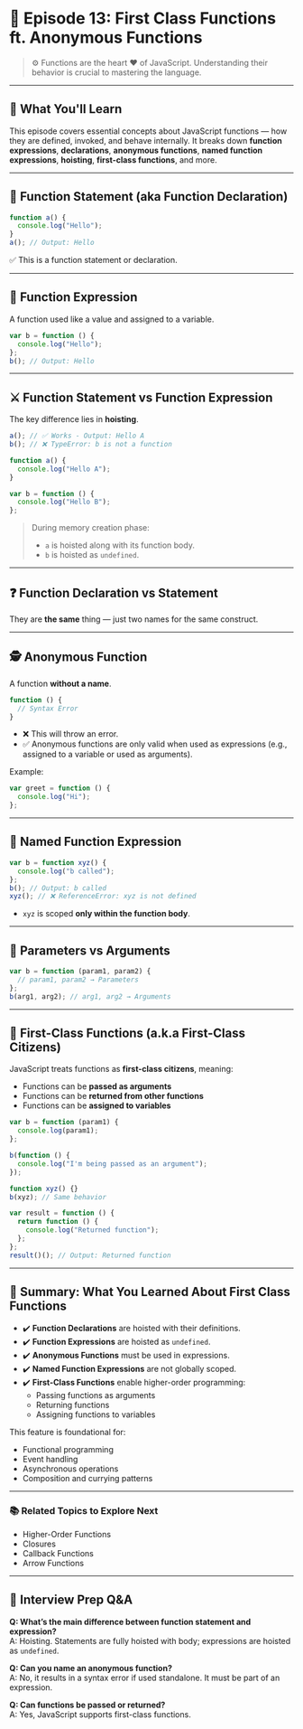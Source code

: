 # 📘 Episode 13: First Class Functions ft. Anonymous Functions

> ⚙️ Functions are the heart ♥ of JavaScript. Understanding their behavior is crucial to mastering the language.

---

## 🧠 What You'll Learn

This episode covers essential concepts about JavaScript functions — how they are defined, invoked, and behave internally. It breaks down **function expressions**, **declarations**, **anonymous functions**, **named function expressions**, **hoisting**, **first-class functions**, and more.

---

## 🧾 Function Statement (aka Function Declaration)

```js
function a() {
  console.log("Hello");
}
a(); // Output: Hello
```

✅ This is a function statement or declaration.

---

## 🧾 Function Expression

A function used like a value and assigned to a variable.

```js
var b = function () {
  console.log("Hello");
};
b(); // Output: Hello
```

---

## ⚔️ Function Statement vs Function Expression

The key difference lies in **hoisting**.

```js
a(); // ✅ Works - Output: Hello A
b(); // ❌ TypeError: b is not a function

function a() {
  console.log("Hello A");
}

var b = function () {
  console.log("Hello B");
};
```

> During memory creation phase:
> - `a` is hoisted along with its function body.
> - `b` is hoisted as `undefined`.

---

## ❓ Function Declaration vs Statement

They are **the same** thing — just two names for the same construct.

---

## 🕵️ Anonymous Function

A function **without a name**.

```js
function () {
  // Syntax Error
}
```

- ❌ This will throw an error.
- ✅ Anonymous functions are only valid when used as expressions (e.g., assigned to a variable or used as arguments).

Example:

```js
var greet = function () {
  console.log("Hi");
};
```

---

## 🧾 Named Function Expression

```js
var b = function xyz() {
  console.log("b called");
};
b(); // Output: b called
xyz(); // ❌ ReferenceError: xyz is not defined
```

- `xyz` is scoped **only within the function body**.

---

## 🧩 Parameters vs Arguments

```js
var b = function (param1, param2) {
  // param1, param2 → Parameters
};
b(arg1, arg2); // arg1, arg2 → Arguments
```

---

## 🚀 First-Class Functions (a.k.a First-Class Citizens)

JavaScript treats functions as **first-class citizens**, meaning:

- Functions can be **passed as arguments**
- Functions can be **returned from other functions**
- Functions can be **assigned to variables**

```js
var b = function (param1) {
  console.log(param1);
};

b(function () {
  console.log("I'm being passed as an argument");
});

function xyz() {}
b(xyz); // Same behavior

var result = function () {
  return function () {
    console.log("Returned function");
  };
};
result()(); // Output: Returned function
```

---

## 🧠 Summary: What You Learned About First Class Functions

- ✔️ **Function Declarations** are hoisted with their definitions.
- ✔️ **Function Expressions** are hoisted as `undefined`.
- ✔️ **Anonymous Functions** must be used in expressions.
- ✔️ **Named Function Expressions** are not globally scoped.
- ✔️ **First-Class Functions** enable higher-order programming:
  - Passing functions as arguments
  - Returning functions
  - Assigning functions to variables

This feature is foundational for:
- Functional programming
- Event handling
- Asynchronous operations
- Composition and currying patterns

---

### 📚 Related Topics to Explore Next
- Higher-Order Functions
- Closures
- Callback Functions
- Arrow Functions

---

## 💬 Interview Prep Q&A

**Q: What’s the main difference between function statement and expression?**  
A: Hoisting. Statements are fully hoisted with body; expressions are hoisted as `undefined`.

**Q: Can you name an anonymous function?**  
A: No, it results in a syntax error if used standalone. It must be part of an expression.

**Q: Can functions be passed or returned?**  
A: Yes, JavaScript supports first-class functions.